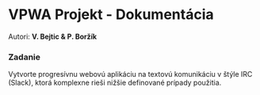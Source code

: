 # VPWA Projekt - Dokumentácia
Autori: **V. Bejtic & P. Boržík**

### Zadanie
Vytvorte progresívnu webovú aplikáciu na textovú komunikáciu v štýle IRC (Slack), ktorá komplexne rieši nižšie definované prípady použitia.

